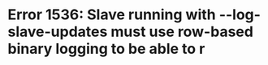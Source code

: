 # Error 1536: Slave running with --log-slave-updates must use row-based binary logging to be able to r

